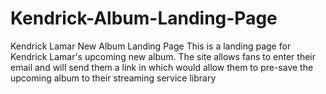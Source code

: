 # Kendrick-Album-Landing-Page
Kendrick Lamar New Album Landing Page
This is a landing page for Kendrick Lamar's upcoming new album.
The site allows fans to enter their email and will send them a link in which would allow them
to pre-save the upcoming album to their streaming service library 
